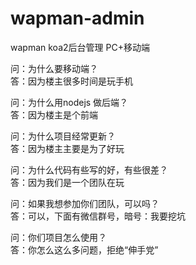 # wapman-admin
wapman koa2后台管理 PC+移动端

问：为什么要移动端？<br>
答：因为楼主很多时间是玩手机

问：为什么用nodejs 做后端？<br>
答：因为楼主是个前端

问：为什么项目经常更新？<br>
答：因为楼主主要是为了好玩

问：为什么代码有些写的好，有些很差？<br>
答：因为我们是一个团队在玩

问：如果我想参加你们团队，可以吗？<br>
答：可以，下面有微信群号，暗号：我要挖坑

问：你们项目怎么使用？<br>
答：你怎么这么多问题，拒绝“伸手党”

